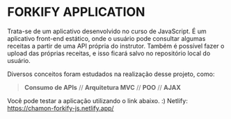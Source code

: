 # FORKIFY APPLICATION

Trata-se de um aplicativo desenvolvido no curso de JavaScript.
É um aplicativo front-end estático, onde o usuário pode consultar algumas receitas a partir de uma API própria do instrutor.
Também é possível fazer o upload das próprias receitas, e isso ficará salvo no repositório local do usuário.

Diversos conceitos foram estudados na realização desse projeto, como:

> **Consumo de APIs** // **Arquitetura MVC** // **POO** // **AJAX**

Você pode testar a aplicação utilizando o link abaixo. :)
Netlify: https://chamon-forkify-js.netlify.app/
